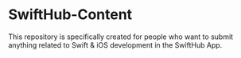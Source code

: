 # SwiftHub-Content
This repository is specifically created for people who want to submit anything related to Swift &amp; iOS development in the SwiftHub App.
